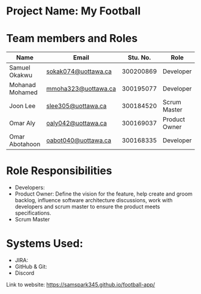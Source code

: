 
# Project Name: My Football

# Team members and Roles
| Name | Email | Stu. No. | Role |
|----------|----------|----------|----------|
| Samuel Okakwu | sokak074@uottawa.ca| 300200869 | Developer |
| Mohanad Mohamed | mmoha323@uottawa.ca | 300195077 | Developer |
| Joon Lee | slee305@uottawa.ca | 300184520 | Scrum Master |
| Omar Aly | oaly042@uottawa.ca | 300169037 | Product Owner |
| Omar Abotahoon | oabot040@uottawa.ca | 300168335 | Developer |


# Role Responsibilities
- Developers:
- Product Owner: Define the vision for the feature, help create and groom backlog, influence software architecture discussions, work with developers and scrum master to ensure the product meets specifications.
- Scrum Master

# Systems Used:
- JIRA:
- GitHub & Git:
- Discord

Link to website:
https://samspark345.github.io/football-app/
